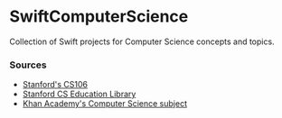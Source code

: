 # SwiftComputerScience

Collection of Swift projects for Computer Science concepts and topics.

### Sources

* [Stanford's CS106](https://www.youtube.com/playlist?list=PLFE6E58F856038C69)
* [Stanford CS Education Library](http://cslibrary.stanford.edu/)
* [Khan Academy's Computer Science subject](https://www.khanacademy.org/)
